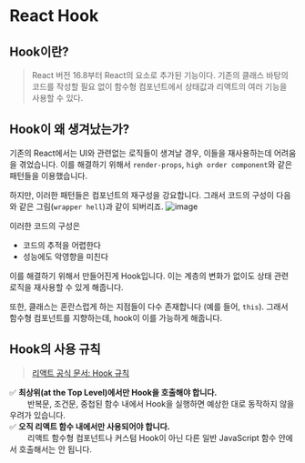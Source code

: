 # React Hook
## Hook이란?
> React 버전 16.8부터 React의 요소로 추가된 기능이다.
  기존의 클래스 바탕의 코드를 작성할 필요 없이 함수형 컴포넌트에서 상태값과 리액트의 여러 기능을 사용할 수 있다.
## Hook이 왜 생겨났는가?
기존의 React에서는 UI와 관련없는 로직들이 생겨날 경우, 이들을 재사용하는데 어려움을 겪었습니다. 이를 해결하기 위해서 `render-props`, `high order component`와 같은 패턴들을 이용했습니다.

하지만, 이러한 패턴들은 컴포넌트의 재구성을 강요합니다.
그래서 코드의 구성이 다음와 같은 그림(`wrapper hell`)과 같이 되버리죠. 
![image](https://github.com/intersoom/TSL/assets/78731710/648e84ab-2c03-478f-943c-e157172a6c63)

이러한 코드의 구성은 
- 코드의 추적을 어렵한다
- 성능에도 악영향을 미친다

이를 해결하기 위해서 만들어진게 Hook입니다.
이는 계층의 변화가 없이도 상태 관련 로직을 재사용할 수 있게 해줍니다.

또한, 클래스는 혼란스럽게 하는 지점들이 다수 존재합니다 (예를 들어, `this`).
그래서 함수형 컴포넌트를 지향하는데, hook이 이를 가능하게 해줍니다.
## Hook의 사용 규칙
> [리액트 공식 문서: Hook 규칙](https://ko.legacy.reactjs.org/docs/hooks-rules.html#only-call-hooks-at-the-top-level)

✅  **최상위(at the Top Level)에서만 Hook을 호출해야 합니다.** </br>
&nbsp;&nbsp;&nbsp;&nbsp;&nbsp;&nbsp;&nbsp;&nbsp;반복문, 조건문, 중첩된 함수 내에서 Hook을 실행하면 예상한 대로 동작하지 않을 우려가 있습니다.</br>
✅  **오직 리액트 함수 내에서만 사용되어야 합니다.** </br>
&nbsp;&nbsp;&nbsp;&nbsp;&nbsp;&nbsp;&nbsp;&nbsp;리액트 함수형 컴포넌트나 커스텀 Hook이 아닌 다른 일반 JavaScript 함수 안에서 호출해서는 안 됩니다.</br>

